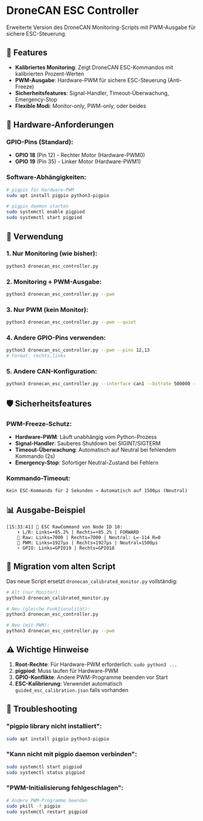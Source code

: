 # DroneCAN ESC Controller

Erweiterte Version des DroneCAN Monitoring-Scripts mit PWM-Ausgabe für sichere ESC-Steuerung.

## 🎯 Features

- **Kalibriertes Monitoring**: Zeigt DroneCAN ESC-Kommandos mit kalibrierten Prozent-Werten
- **PWM-Ausgabe**: Hardware-PWM für sichere ESC-Steuerung (Anti-Freeze)
- **Sicherheitsfeatures**: Signal-Handler, Timeout-Überwachung, Emergency-Stop
- **Flexible Modi**: Monitor-only, PWM-only, oder beides

## 🔧 Hardware-Anforderungen

### GPIO-Pins (Standard):
- **GPIO 18** (Pin 12) - Rechter Motor (Hardware-PWM0)
- **GPIO 19** (Pin 35) - Linker Motor (Hardware-PWM1)

### Software-Abhängigkeiten:
```bash
# pigpio für Hardware-PWM
sudo apt install pigpio python3-pigpio

# pigpio daemon starten
sudo systemctl enable pigpiod
sudo systemctl start pigpiod
```

## 🚀 Verwendung

### 1. Nur Monitoring (wie bisher):
```bash
python3 dronecan_esc_controller.py
```

### 2. Monitoring + PWM-Ausgabe:
```bash
python3 dronecan_esc_controller.py --pwm
```

### 3. Nur PWM (kein Monitor):
```bash
python3 dronecan_esc_controller.py --pwm --quiet
```

### 4. Andere GPIO-Pins verwenden:
```bash
python3 dronecan_esc_controller.py --pwm --pins 12,13
# Format: rechts,links
```

### 5. Andere CAN-Konfiguration:
```bash
python3 dronecan_esc_controller.py --interface can1 --bitrate 500000 --node-id 25
```

## 🛡️ Sicherheitsfeatures

### PWM-Freeze-Schutz:
- **Hardware-PWM**: Läuft unabhängig vom Python-Prozess
- **Signal-Handler**: Sauberes Shutdown bei SIGINT/SIGTERM
- **Timeout-Überwachung**: Automatisch auf Neutral bei fehlendem Kommando (2s)
- **Emergency-Stop**: Sofortiger Neutral-Zustand bei Fehlern

### Kommando-Timeout:
```
Kein ESC-Kommando für 2 Sekunden → Automatisch auf 1500μs (Neutral)
```

## 📊 Ausgabe-Beispiel

```
[15:33:41] 🚗 ESC RawCommand von Node ID 10:
    ⬆️ L/R: Links=+85.2% | Rechts=+85.2% | FORWARD
    🔧 Raw: Links=7000 | Rechts=7000 | Neutral: L=-114 R=0
    📡 PWM: Links=1927μs | Rechts=1927μs | Neutral=1500μs
    ⚡ GPIO: Links=GPIO19 | Rechts=GPIO18
```

## 🔄 Migration vom alten Script

Das neue Script ersetzt `dronecan_calibrated_monitor.py` vollständig:

```bash
# Alt (nur Monitor):
python3 dronecan_calibrated_monitor.py

# Neu (gleiche Funktionalität):
python3 dronecan_esc_controller.py

# Neu (mit PWM):
python3 dronecan_esc_controller.py --pwm
```

## ⚠️ Wichtige Hinweise

1. **Root-Rechte**: Für Hardware-PWM erforderlich: `sudo python3 ...`
2. **pigpiod**: Muss laufen für Hardware-PWM
3. **GPIO-Konflikte**: Andere PWM-Programme beenden vor Start
4. **ESC-Kalibrierung**: Verwendet automatisch `guided_esc_calibration.json` falls vorhanden

## 🐛 Troubleshooting

### "pigpio library nicht installiert":
```bash
sudo apt install pigpio python3-pigpio
```

### "Kann nicht mit pigpio daemon verbinden":
```bash
sudo systemctl start pigpiod
sudo systemctl status pigpiod
```

### "PWM-Initialisierung fehlgeschlagen":
```bash
# Andere PWM-Programme beenden
sudo pkill -f pigpio
sudo systemctl restart pigpiod
```
